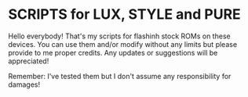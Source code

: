 # SCRIPTS for LUX, STYLE and PURE

Hello everybody! That's my scripts for flashinh stock ROMs on these devices.
You can use them and/or modify without any limits but please provide to me proper credits.
Any updates or suggestions will be appreciated!

Remember: I've tested them but I don't assume any responsibility for damages!
